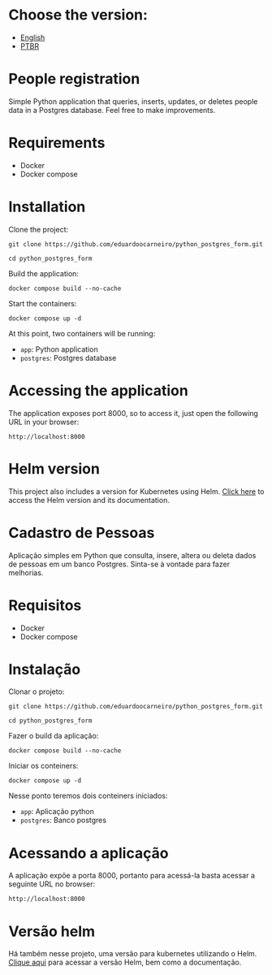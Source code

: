 # Choose the version:

* [English](#people-registration)
* [PTBR](#cadastro-de-pessoas)


# People registration
Simple Python application that queries, inserts, updates, or deletes people data in a Postgres database. Feel free to make improvements.

# Requirements

- Docker
- Docker compose

# Installation
Clone the project:
```
git clone https://github.com/eduardoocarneiro/python_postgres_form.git

cd python_postgres_form

```

Build the application:

```
docker compose build --no-cache
```

Start the containers:

```
docker compose up -d
```

At this point, two containers will be running:

- ```app```: Python application
- ```postgres```: Postgres database

# Accessing the application
The application exposes port 8000, so to access it, just open the following URL in your browser:

```
http://localhost:8000
```

# Helm version
This project also includes a version for Kubernetes using Helm. [Click here](helm_chart) to access the Helm version and its documentation.

# Cadastro de Pessoas
Aplicação simples em Python que consulta, insere, altera ou deleta dados de pessoas em um banco Postgres. Sinta-se à vontade para fazer melhorias.

# Requisitos

- Docker
- Docker compose

# Instalação
Clonar o projeto:
```
git clone https://github.com/eduardoocarneiro/python_postgres_form.git

cd python_postgres_form

```

Fazer o build da aplicação:

```
docker compose build --no-cache
```

Iniciar os conteiners:

```
docker compose up -d
```

Nesse ponto teremos dois conteiners iniciados:

- ```app```: Aplicação python
- ```postgres```: Banco postgres

# Acessando a aplicação
A aplicação expõe a porta 8000, portanto para acessá-la basta acessar a seguinte URL no browser:

```
http://localhost:8000
```

# Versão helm
Há também nesse projeto, uma versão para kubernetes utilizando o Helm. [Clique aqui](helm_chart) para acessar a versão Helm, bem como a documentação.
